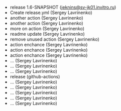 * release 1.6-SNAPSHOT (jeknins@sv-jk01.invitro.ru)
* Create release.yml (Sergey Lavrinenko)
* another action (Sergey Lavrinenko)
* another action (Sergey Lavrinenko)
* more on action (Sergey Lavrinenko)
* readme update (Sergey Lavrinenko)
* remove unused action (Sergey Lavrinenko)
* action enchance (Sergey Lavrinenko)
* action enchance (Sergey Lavrinenko)
* action enchance (Sergey Lavrinenko)
* ... (Sergey Lavrinenko)
* ... (Sergey Lavrinenko)
* ... (Sergey Lavrinenko)
* release (github-actions)
* ... (Sergey Lavrinenko)
* ... (Sergey Lavrinenko)
* ... (Sergey Lavrinenko)
* ... (Sergey Lavrinenko)
* ... (Sergey Lavrinenko)
